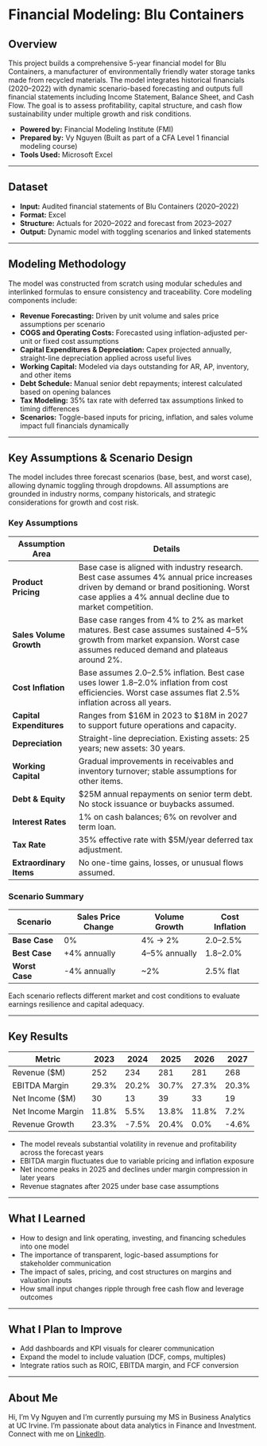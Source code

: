 # Financial Modeling: Blu Containers

## Overview

This project builds a comprehensive 5-year financial model for Blu Containers, a manufacturer of environmentally friendly water storage tanks made from recycled materials. The model integrates historical financials (2020–2022) with dynamic scenario-based forecasting and outputs full financial statements including Income Statement, Balance Sheet, and Cash Flow. The goal is to assess profitability, capital structure, and cash flow sustainability under multiple growth and risk conditions.

- **Powered by:** Financial Modeling Institute (FMI) 
- **Prepared by:** Vy Nguyen (Built as part of a CFA Level 1 financial modeling course)  
- **Tools Used:** Microsoft Excel

---

## Dataset

- **Input:** Audited financial statements of Blu Containers (2020–2022)  
- **Format:** Excel  
- **Structure:** Actuals for 2020–2022 and forecast from 2023–2027  
- **Output:** Dynamic model with toggling scenarios and linked statements  

---

## Modeling Methodology

The model was constructed from scratch using modular schedules and interlinked formulas to ensure consistency and traceability. Core modeling components include:

- **Revenue Forecasting:** Driven by unit volume and sales price assumptions per scenario  
- **COGS and Operating Costs:** Forecasted using inflation-adjusted per-unit or fixed cost assumptions  
- **Capital Expenditures & Depreciation:** Capex projected annually, straight-line depreciation applied across useful lives  
- **Working Capital:** Modeled via days outstanding for AR, AP, inventory, and other items  
- **Debt Schedule:** Manual senior debt repayments; interest calculated based on opening balances  
- **Tax Modeling:** 35% tax rate with deferred tax assumptions linked to timing differences  
- **Scenarios:** Toggle-based inputs for pricing, inflation, and sales volume impact full financials dynamically

---

## Key Assumptions & Scenario Design

The model includes three forecast scenarios (base, best, and worst case), allowing dynamic toggling through dropdowns. All assumptions are grounded in industry norms, company historicals, and strategic considerations for growth and cost risk.

### Key Assumptions

| Assumption Area          | Details |
|--------------------------|---------|
| **Product Pricing**      | Base case is aligned with industry research. Best case assumes 4% annual price increases driven by demand or brand positioning. Worst case applies a 4% annual decline due to market competition. |
| **Sales Volume Growth**  | Base case ranges from 4% to 2% as market matures. Best case assumes sustained 4–5% growth from market expansion. Worst case assumes reduced demand and plateaus around 2%. |
| **Cost Inflation**       | Base assumes 2.0–2.5% inflation. Best case uses lower 1.8–2.0% inflation from cost efficiencies. Worst case assumes flat 2.5% inflation across all years. |
| **Capital Expenditures** | Ranges from $16M in 2023 to $18M in 2027 to support future operations and capacity. |
| **Depreciation**         | Straight-line depreciation. Existing assets: 25 years; new assets: 30 years. |
| **Working Capital**      | Gradual improvements in receivables and inventory turnover; stable assumptions for other items. |
| **Debt & Equity**        | $25M annual repayments on senior term debt. No stock issuance or buybacks assumed. |
| **Interest Rates**       | 1% on cash balances; 6% on revolver and term loan. |
| **Tax Rate**             | 35% effective rate with $5M/year deferred tax adjustment. |
| **Extraordinary Items**  | No one-time gains, losses, or unusual flows assumed. |

### Scenario Summary

| Scenario      | Sales Price Change | Volume Growth | Cost Inflation |
|---------------|--------------------|---------------|----------------|
| **Base Case** | 0%                 | 4% → 2%       | 2.0–2.5%       |
| **Best Case** | +4% annually       | 4–5% annually | 1.8–2.0%       |
| **Worst Case**| -4% annually       | ~2%           | 2.5% flat      |

Each scenario reflects different market and cost conditions to evaluate earnings resilience and capital adequacy.

---

## Key Results

| Metric               | 2023 | 2024 | 2025 | 2026 | 2027 |
|----------------------|------|------|------|------|------|
| Revenue ($M)         | 252  | 234  | 281  | 281  | 268  |
| EBITDA Margin        | 29.3%| 20.2%| 30.7%| 27.3%| 20.3%|
| Net Income ($M)      | 30   | 13   | 39   | 33   | 19   |
| Net Income Margin    | 11.8%| 5.5% | 13.8%| 11.8%| 7.2% |
| Revenue Growth       | 23.3%| -7.5%| 20.4%| 0.0% | -4.6%|

- The model reveals substantial volatility in revenue and profitability across the forecast years  
- EBITDA margin fluctuates due to variable pricing and inflation exposure  
- Net income peaks in 2025 and declines under margin compression in later years  
- Revenue stagnates after 2025 under base case assumptions  

---

## What I Learned

- How to design and link operating, investing, and financing schedules into one model  
- The importance of transparent, logic-based assumptions for stakeholder communication  
- The impact of sales, pricing, and cost structures on margins and valuation inputs  
- How small input changes ripple through free cash flow and leverage outcomes  

---

## What I Plan to Improve

- Add dashboards and KPI visuals for clearer communication  
- Expand the model to include valuation (DCF, comps, multiples)  
- Integrate ratios such as ROIC, EBITDA margin, and FCF conversion 

---

## About Me
Hi, I’m Vy Nguyen and I’m currently pursuing my MS in Business Analytics at UC Irvine. I’m passionate about data analytics in Finance and Investment. Connect with me on [LinkedIn](https://www.linkedin.com/in/vy-ngoc-lan-nguyen).
